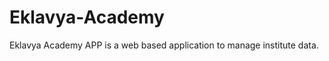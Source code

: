 Eklavya-Academy
===============

Eklavya Academy APP is a web based application to manage institute data. 
